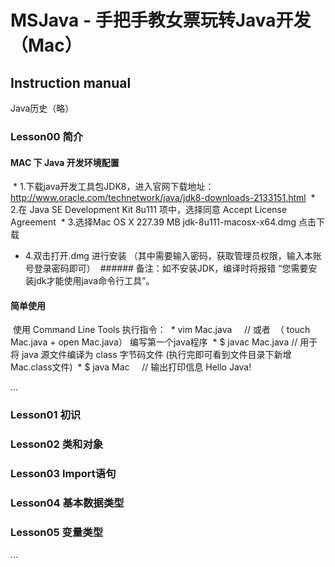 # MSJava - 手把手教女票玩转Java开发（Mac）
## Instruction manual
Java历史（略）

### Lesson00 简介
#### MAC 下 Java 开发环境配置
  * 1.下载java开发工具包JDK8，进入官网下载地址：http://www.oracle.com/technetwork/java/jdk8-downloads-2133151.html
  * 2.在 Java SE Development Kit 8u111 项中，选择同意 Accept License Agreement
  * 3.选择Mac OS X	227.39 MB  	jdk-8u111-macosx-x64.dmg 点击下载
  * 4.双击打开.dmg 进行安装 （其中需要输入密码，获取管理员权限，输入本账号登录密码即可）
  ###### 备注：如不安装JDK，编译时将报错 “您需要安装jdk才能使用java命令行工具”。
  
#### 简单使用
  使用 Command Line Tools 执行指令：
  * vim Mac.java      // 或者  （ touch Mac.java  +  open Mac.java） 编写第一个java程序
  * $ javac Mac.java  // 用于将 java 源文件编译为 class 字节码文件  (执行完即可看到文件目录下新增 Mac.class文件) 
  * $ java Mac        // 输出打印信息 Hello Java!
  
...

### Lesson01 初识
### Lesson02 类和对象
### Lesson03 Import语句
### Lesson04 基本数据类型
### Lesson05 变量类型
...

